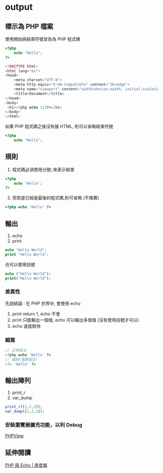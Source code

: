 # output

## 標示為 PHP 檔案

使用開始與結束符號宣告為 PHP 程式碼

```php
<?php
    echo "Hello";
?>

<!DOCTYPE html>
<html lang="en">
<head>
    <meta charset="UTF-8">
    <meta http-equiv="X-UA-Compatible" content="IE=edge">
    <meta name="viewport" content="width=device-width, initial-scale=1.0">
    <title>Document</title>
</head>
<body>
 <h1><?php echo 123?></h1>
</body>
</html>
```

如果 PHP 程式碼之後沒有接 HTML, 則可以省略結束符號

```php
<?php
    echo "Hello";
```

## 規則

1. 程式碼必須使用分號`;`來表示結束

```php
<?php
    echo 'Hello';
?>
```

2. 但若是已經是最後的程式碼,則可省略 (不推薦)

```php
<?php echo 'Hello' ?>
```

## 輸出

1. echo
2. print

```php
echo "Hello World";
print "Hello World";
```

也可以使用括號

```php
echo ("Hello World");
print("Hello World");
```

### 差異性

先說結論 : 在 PHP 世界中, 會使用 echo

1. print return 1, echo 不會
2. print 只能輸出一個值, echo 可以輸出多個值 (沒有使用括號才可以)
3. echo 速度較快

### 縮寫

```php
// 正常寫法
<?php echo 'Hello' ?>
// 縮寫(需要設定)
<?= 'Hello' ?>
```

## 輸出陣列

1. print_r
2. var_dump

```php
print_r([1,2,3]);
var_dump([1,2,3]);
```

### 安裝瀏覽器擴充功能，以利 Debug

[PHPView](https://chrome.google.com/webstore/detail/phpview/nlkobfbkblfhlcobdomlhmpbbhmcbkfd)

## 延伸閱讀

[PHP 與 Echo | 進度條 ](https://progressbar.tw/posts/147)

